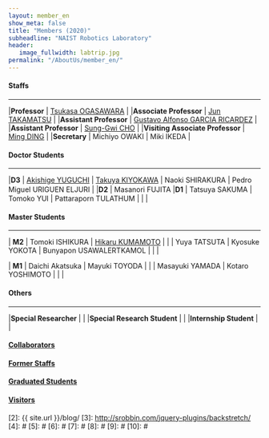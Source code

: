 ```yaml
---
layout: member_en
show_meta: false
title: "Members (2020)"
subheadline: "NAIST Robotics Laboratory"
header:
   image_fullwidth: labtrip.jpg
permalink: "/AboutUs/member_en/"
---
```



#### Staffs
___

|**Professor** | <a href="{{ site.url }}{{ site.baseurl }}/members/ogasawar/">Tsukasa OGASAWARA</a> |
|**Associate Professor** | <a href="{{ site.url }}{{ site.baseurl }}/members/j-taka/">Jun TAKAMATSU</a> |
|**Assistant Professor** | <a href="{{ site.url }}{{ site.baseurl }}/members/garcia-g/">Gustavo Alfonso GARCIA RICARDEZ</a> |
|**Assistant Professor** | <a href="https://sungi-ch.github.io/">Sung-Gwi CHO</a> |
|**Visiting Associate Professor** | <a href="http://www.dingming.info/">Ming DING</a> |
|**Secretary** | Michiyo OWAKI  | Miki IKEDA  |


#### Doctor Students
___

|**D3** | <a href="https://sites.google.com/view/akishige-yuguchi-website/">Akishige YUGUCHI</a> | <a href="https://takuya-ki.github.io/">Takuya KIYOKAWA</a> | Naoki SHIRAKURA | Pedro Miguel URIGUEN ELJURI |
|**D2** | Masanori FUJITA
|**D1** | Tatsuya SAKUMA |　Tomoko YUI |  Pattaraporn TULATHUM |  |   |


#### Master Students
___

| **M2** | Tomoki ISHIKURA | <a href="https://kumahika.github.io/research/">Hikaru KUMAMOTO</a> |
|   | Yuya TATSUTA | Kyosuke YOKOTA | Bunyapon USAWALERTKAMOL |   |   |

| **M1** | Daichi Akatsuka  | Mayuki TOYODA |
|   | Masayuki YAMADA | Kotaro YOSHIMOTO |   |   |

#### Others
___

|**Special Researcher** |  |
|**Special Research Student** |  |
|**Internship Student** |  |


#### <a href="{{ site.url }}{{ site.baseurl }}/AboutUs/collaborator_en/">Collaborators </a>
#### <a href="{{ site.url }}{{ site.baseurl }}/AboutUs/former_en/">Former Staffs </a>
#### <a href="{{ site.url }}{{ site.baseurl }}/AboutUs/graduated_en/">Graduated Students </a>
#### <a href="{{ site.url }}{{ site.baseurl }}/AboutUs/visitor_en/">Visitors</a>
<!--
</div> /.medium-8.columns
</div><!-- /.row -->

 [1]: http://kramdown.gettalong.org/converter/html.html#toc
 [2]: {{ site.url }}/blog/
 [3]: http://srobbin.com/jquery-plugins/backstretch/
 [4]: #
 [5]: #
 [6]: #
 [7]: #
 [8]: #
 [9]: #
 [10]: #
